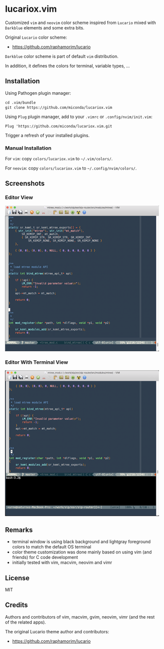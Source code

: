 # lucariox.vim #

Customized `vim` and `neovim` color scheme inspired from `Lucario` mixed with
`Darkblue` elements and some extra bits.

Original `Lucario` color scheme:

  * https://github.com/raphamorim/lucario

`Darkblue` color scheme is part of default `vim` distribution.

In addition, it defines the colors for terminal, variable types, ...

## Installation ##

Using Pathogen plugin manager:

```
cd .vim/bundle
git clone https://github.com/miconda/lucariox.vim
```

Using `Plug` plugin manager, add to your `.vimrc` or `.config/nvim/init.vim`:

```
Plug 'https://github.com/miconda/lucariox.vim.git
```

Trigger a refresh of your installed plugins.

### Manual Installation ###

For `vim`: copy `colors/lucariox.vim` to `~/.vim/colors/`.

For `neovim`: copy `colors/lucariox.vim` to `~/.config/nvim/colors/`.

## Screenshots ##

### Editor View ###

![Screenshot](https://github.com/miconda/vresources/raw/master/lucariox.vim/screenshots/vim-lucariox-view.png)


### Editor With Terminal View ###

![Screenshot](https://github.com/miconda/vresources/raw/master/lucariox.vim/screenshots/vim-lucariox-terminal.png)

## Remarks ##

  * terminal window is using black background and lightgray foreground colors to
  match the default OS terminal
  * color theme customization was done mainly based on using vim (and friends)
  for C code development
  * initially tested with vim, macvim, neovim and vimr

## License ##

MIT

## Credits ##

Authors and contributors of vim, macvim, gvim, neovim, vimr (and the rest of
the related apps).

The original Lucario theme author and contributors:

  * https://github.com/raphamorim/lucario
